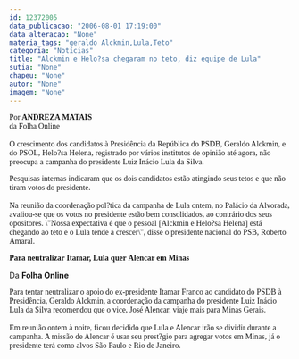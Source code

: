 ```yaml
---
id: 12372005
data_publicacao: "2006-08-01 17:19:00"
data_alteracao: "None"
materia_tags: "geraldo Alckmin,Lula,Teto"
categoria: "Notícias"
title: "Alckmin e Helo?sa chegaram no teto, diz equipe de Lula"
sutia: "None"
chapeu: "None"
autor: "None"
imagem: "None"
---
```

<p><P><FONT face=Verdana>Por<STRONG> ANDREZA MATAIS</STRONG></FONT><BR><FONT face=Verdana>da Folha Online<BR><BR>O crescimento dos candidatos à Presidência da República do PSDB, Geraldo Alckmin, e do PSOL, Helo?sa Helena, registrado por vários institutos de opinião até agora, não preocupa a campanha do presidente Luiz Inácio Lula da Silva. </FONT></P></p>
<p><P><FONT face=Verdana>Pesquisas internas indicaram que os dois candidatos estão atingindo seus tetos e que não tiram votos do presidente.<BR><BR>Na reunião da coordenação pol?tica da campanha de Lula ontem, no Palácio da Alvorada, avaliou-se que os votos no presidente estão bem consolidados, ao contrário dos seus opositores. \"Nossa expectativa é que o pessoal [Alckmin e Helo?sa Helena] está chegando ao teto e o Lula tende a crescer\", disse o presidente nacional do PSB, Roberto Amaral. </FONT></P></p>
<p><P><FONT face=Verdana><STRONG>Para neutralizar Itamar, Lula quer&nbsp;Alencar em Minas </STRONG></FONT></P></p>
<p><P>Da <STRONG>Folha Online</STRONG></P></p>
<p><P><FONT face=Verdana>Para tentar neutralizar o apoio do ex-presidente Itamar Franco ao candidato do PSDB à Presidência, Geraldo Alckmin, a coordenação da campanha do presidente Luiz Inácio Lula da Silva recomendou que o vice, José Alencar, viaje mais para Minas Gerais.<BR><BR>Em reunião ontem à noite, ficou decidido que Lula e Alencar irão se dividir durante a campanha. A missão de Alencar é usar seu prest?gio para agregar votos em Minas, já o presidente terá como alvos São Paulo e Rio de Janeiro.</FONT></P> </p>
